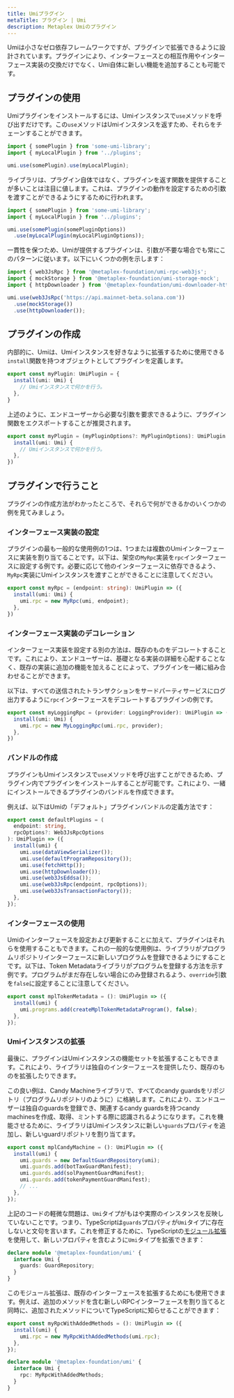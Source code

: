 ```yaml
---
title: Umiプラグイン
metaTitle: プラグイン | Umi
description: Metaplex Umiのプラグイン
---
```

Umiは小さなゼロ依存フレームワークですが、プラグインで拡張できるように設計されています。プラグインにより、インターフェースとの相互作用やインターフェース実装の交換だけでなく、Umi自体に新しい機能を追加することも可能です。

## プラグインの使用

Umiプラグインをインストールするには、Umiインスタンスで`use`メソッドを呼び出すだけです。この`use`メソッドはUmiインスタンスを返すため、それらをチェーンすることができます。

```ts
import { somePlugin } from 'some-umi-library';
import { myLocalPlugin } from '../plugins';

umi.use(somePlugin).use(myLocalPlugin);
```

ライブラリは、プラグイン自体ではなく、プラグインを返す関数を提供することが多いことは注目に値します。これは、プラグインの動作を設定するための引数を渡すことができるようにするために行われます。

```ts
import { somePlugin } from 'some-umi-library';
import { myLocalPlugin } from '../plugins';

umi.use(somePlugin(somePluginOptions))
  .use(myLocalPlugin(myLocalPluginOptions));
```

一貫性を保つため、Umiが提供するプラグインは、引数が不要な場合でも常にこのパターンに従います。以下にいくつかの例を示します：

```ts
import { web3JsRpc } from '@metaplex-foundation/umi-rpc-web3js';
import { mockStorage } from '@metaplex-foundation/umi-storage-mock';
import { httpDownloader } from '@metaplex-foundation/umi-downloader-http';

umi.use(web3JsRpc('https://api.mainnet-beta.solana.com'))
  .use(mockStorage())
  .use(httpDownloader());
```

## プラグインの作成

内部的に、Umiは、Umiインスタンスを好きなように拡張するために使用できる`install`関数を持つオブジェクトとしてプラグインを定義します。

```ts
export const myPlugin: UmiPlugin = {
  install(umi: Umi) {
    // Umiインスタンスで何かを行う。
  },
}
```

上述のように、エンドユーザーから必要な引数を要求できるように、プラグイン関数をエクスポートすることが推奨されます。

```ts
export const myPlugin = (myPluginOptions?: MyPluginOptions): UmiPlugin => ({
  install(umi: Umi) {
    // Umiインスタンスで何かを行う。
  },
})
```

## プラグインで行うこと

プラグインの作成方法がわかったところで、それらで何ができるかのいくつかの例を見てみましょう。

### インターフェース実装の設定

プラグインの最も一般的な使用例の1つは、1つまたは複数のUmiインターフェースに実装を割り当てることです。以下は、架空の`MyRpc`実装を`rpc`インターフェースに設定する例です。必要に応じて他のインターフェースに依存できるよう、`MyRpc`実装にUmiインスタンスを渡すことができることに注意してください。

```ts
export const myRpc = (endpoint: string): UmiPlugin => ({
  install(umi: Umi) {
    umi.rpc = new MyRpc(umi, endpoint);
  },
})
```

### インターフェース実装のデコレーション

インターフェース実装を設定する別の方法は、既存のものをデコレートすることです。これにより、エンドユーザーは、基礎となる実装の詳細を心配することなく、既存の実装に追加の機能を加えることによって、プラグインを一緒に組み合わせることができます。

以下は、すべての送信されたトランザクションをサードパーティサービスにログ出力するように`rpc`インターフェースをデコレートするプラグインの例です。

```ts
export const myLoggingRpc = (provider: LoggingProvider): UmiPlugin => ({
  install(umi: Umi) {
    umi.rpc = new MyLoggingRpc(umi.rpc, provider);
  },
})
```

### バンドルの作成

プラグインもUmiインスタンスで`use`メソッドを呼び出すことができるため、プラグイン内でプラグインをインストールすることが可能です。これにより、一緒にインストールできるプラグインのバンドルを作成できます。

例えば、以下はUmiの「デフォルト」プラグインバンドルの定義方法です：

```ts
export const defaultPlugins = (
  endpoint: string,
  rpcOptions?: Web3JsRpcOptions
): UmiPlugin => ({
  install(umi) {
    umi.use(dataViewSerializer());
    umi.use(defaultProgramRepository());
    umi.use(fetchHttp());
    umi.use(httpDownloader());
    umi.use(web3JsEddsa());
    umi.use(web3JsRpc(endpoint, rpcOptions));
    umi.use(web3JsTransactionFactory());
  },
});
```

### インターフェースの使用

Umiのインターフェースを設定および更新することに加えて、プラグインはそれらを使用することもできます。これの一般的な使用例は、ライブラリがプログラムリポジトリインターフェースに新しいプログラムを登録できるようにすることです。以下は、Token Metadataライブラリがプログラムを登録する方法を示す例です。プログラムがまだ存在しない場合にのみ登録されるよう、`override`引数を`false`に設定することに注意してください。

```ts
export const mplTokenMetadata = (): UmiPlugin => ({
  install(umi) {
    umi.programs.add(createMplTokenMetadataProgram(), false);
  },
});
```

### Umiインスタンスの拡張

最後に、プラグインはUmiインスタンスの機能セットを拡張することもできます。これにより、ライブラリは独自のインターフェースを提供したり、既存のものを拡張したりできます。

この良い例は、Candy Machineライブラリで、すべてのcandy guardsをリポジトリ（プログラムリポジトリのように）に格納します。これにより、エンドユーザーは独自のguardsを登録でき、関連するcandy guardsを持つcandy machinesを作成、取得、ミントする際に認識されるようになります。これを機能させるために、ライブラリはUmiインスタンスに新しい`guards`プロパティを追加し、新しいguardリポジトリを割り当てます。

```ts
export const mplCandyMachine = (): UmiPlugin => ({
  install(umi) {
    umi.guards = new DefaultGuardRepository(umi);
    umi.guards.add(botTaxGuardManifest);
    umi.guards.add(solPaymentGuardManifest);
    umi.guards.add(tokenPaymentGuardManifest);
    // ...
  },
});
```

上記のコードの軽微な問題は、`Umi`タイプがもはや実際のインスタンスを反映していないことです。つまり、TypeScriptは`guards`プロパティが`Umi`タイプに存在しないと文句を言います。これを修正するために、TypeScriptの[モジュール拡張](https://www.typescriptlang.org/docs/handbook/declaration-merging.html#module-augmentation)を使用して、新しいプロパティを含むように`Umi`タイプを拡張できます：

```ts
declare module '@metaplex-foundation/umi' {
  interface Umi {
    guards: GuardRepository;
  }
}
```

このモジュール拡張は、既存のインターフェースを拡張するためにも使用できます。例えば、追加のメソッドを含む新しいRPCインターフェースを割り当てると同時に、追加されたメソッドについてTypeScriptに知らせることができます：

```ts
export const myRpcWithAddedMethods = (): UmiPlugin => ({
  install(umi) {
    umi.rpc = new MyRpcWithAddedMethods(umi.rpc);
  },
});

declare module '@metaplex-foundation/umi' {
  interface Umi {
    rpc: MyRpcWithAddedMethods;
  }
}
```